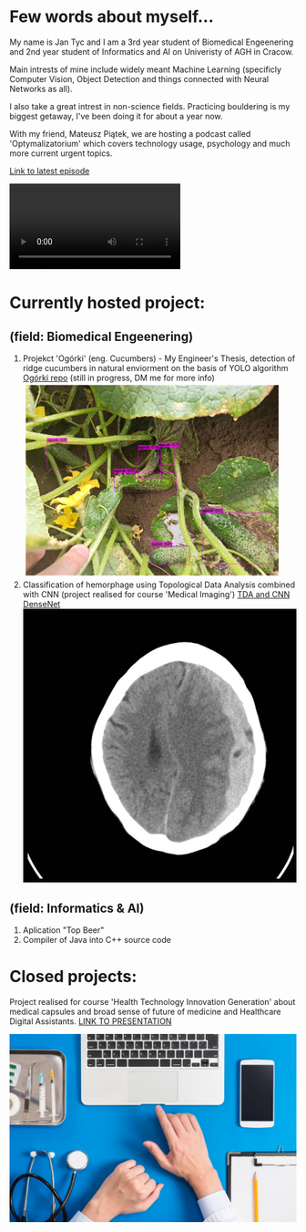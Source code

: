 # Few words about myself...

My name is Jan Tyc and I am a 3rd year student of Biomedical Engeenering and 2nd year student of Informatics and AI on Univeristy of AGH in Cracow.

Main intrests of mine include widely meant Machine Learning (specificly Computer Vision, Object Detection and things connected with Neural Networks as all).

I also take a great intrest in non-science fields. Practicing bouldering is my biggest getaway, I've been doing it for about a year now. 

With my friend, Mateusz Piątek, we are hosting a podcast called 'Optymalizatorium' which covers technology usage, psychology and much more current urgent topics.

[Link to latest episode](https://open.spotify.com/episode/7erSIiqzIvcJ9TmGO9qXRZ)

<video src="337182874_6037393079678652_7103961986206195783_n.mp4" controls="controls" style="max-width: 730px;">
</video>


# Currently hosted project:
## (field: Biomedical Engeenering)

1. Projekct 'Ogórki' (eng. Cucumbers) - My Engineer's Thesis, detection of ridge cucumbers in natural enviorment on the basis of YOLO algorithm
[Ogórki repo](https://github.com/tycjantyc/YOLO_ogorki) (still in progress, DM me for more info)
![ogorki](predictions.png "Ogorki")
2. Classification of hemorphage using Topological Data Analysis combined with CNN (project realised for course 'Medical Imaging')
[TDA and CNN](https://github.com/tycjantyc/TDA)
[DenseNet](https://github.com/tycjantyc/ProjektTOM)
![mozg](71_21.jpg "Brain")
## (field: Informatics & AI)

1. Aplication "Top Beer"
2. Compiler of Java into C++ source code


# Closed projects:

Project realised for course 'Health Technology Innovation Generation' about medical capsules and broad sense of future of medicine and Healthcare Digital Assistants. 
[LINK TO PRESENTATION](https://docs.google.com/presentation/d/1fipnmH2sgFDSk7NSkCGgP6dxX7Y-u2-DZ63AycYRyB0/edit?usp=sharing)


![alt text](Sharp-HealthCare-1.jpg "HDA")
